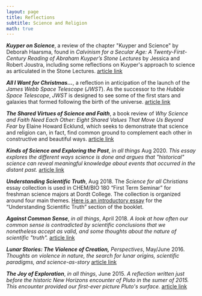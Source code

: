 ```yaml
---
layout: page
title: Reflections
subtitle: Science and Religion
math: true
---
```


***Kuyper on Science***, a review of the chapter "Kuyper and Science" by Deborah Haarsma, found in *Calvinism for a Secular Age: A Twenty-First-Century Reading of Abraham Kuyper’s Stone Lectures* by Jessica and Robert Joustra, including some reflections on Kuyper's approach to science as articulated in the Stone Lectures.
[article link](https://inallthings.org/kuyper-on-science-a-review-of-calvinism-for-a-secular-age/)


***All I Want for Christmas…***, a reflection in anticipation of the launch of the _James Webb Space Telescope_ (_JWST_). As the successor to the _Hubble Space Telescope_, _JWST_ is designed to see some of the first stars and galaxies that formed following the birth of the universe.  [article link](https://inallthings.org/all-i-want-for-christmas/)


***The Shared Virtues of Science and Faith***, a book review of *Why Science and Faith Need Each Other: Eight Shared Values That Move Us Beyond Fear* by Elaine Howard Ecklund, which seeks to demonstrate that science and religion can, in fact, find common ground to complement each other in constructive and beautiful ways. [article link](https://inallthings.org/the-shared-virtues-of-science-and-faith-a-review-of-why-science-and-faith-need-each-other/?highlight=Visscher)

***Kinds of Science and Exploring the Past***, *in all things* Aug 2020. *This essay explores the different ways science is done and argues that "historical" science can reveal meaningful knowledge about events that occurred in the distant past.* [article link](https://inallthings.org/kinds-of-science-and-exploring-the-past/)

***Understanding Scientific Truth***, Aug 2018.  The *Science for all Christians* essay collection is used in CHEM/BIO 180 “First Term Seminar” for freshman science majors at Dordt College.  The collection is organized around four main themes. [Here is an introductory essay](https://cvisscher.github.io/2018-08-29-understanding-truth/) for the “Understanding Scientific Truth” section of the booklet.


***Against Common Sense***,  *in all things*, April 2018. *A look at how often our common sense is contradicted by scientific conclusions that we nonetheless accept as valid, and some thoughts about the nature of scientific "truth".* 
[article link](https://inallthings.org/against-common-sense/)


***Lunar Stories: The Violence of Creation,***  *Perspectives*, May/June 2016. *Thoughts on violence in nature, the search for lunar origins, scientific paradigms, and science-as-story*
[article link](http://perspectivesjournal.org/blog/2016/04/30/lunar-stories-the-violence-of-creation/)


***The Joy of Exploration***, *in all things*, June 2015. *A reflection written just before the historic New Horizons encounter of Pluto in the sumer of 2015.  This encounter provided our first-ever picture Pluto's surface.*
[article link](http://inallthings.org/gods-laughter-is-no-joke/)


